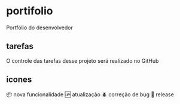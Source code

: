 # portifolio
Portfólio do desenvolvedor

## tarefas
O controle das tarefas desse projeto será realizado no GitHub

## icones

:package: nova funcionalidade
:up: atualização
:beetle: correção de bug
:checkered_flag: release